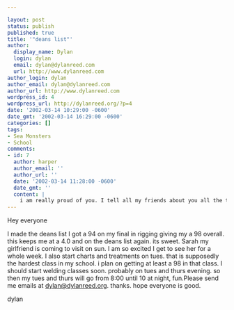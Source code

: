 ```yaml
---

layout: post
status: publish
published: true
title: '"deans list"'
author:
  display_name: Dylan
  login: dylan
  email: dylan@dylanreed.com
  url: http://www.dylanreed.com
author_login: dylan
author_email: dylan@dylanreed.com
author_url: http://www.dylanreed.com
wordpress_id: 4
wordpress_url: http://dylanreed.org/?p=4
date: '2002-03-14 10:29:00 -0600'
date_gmt: '2002-03-14 16:29:00 -0600'
categories: []
tags:
- Sea Monsters
- School
comments:
- id: 7
  author: harper
  author_email: ''
  author_url: ''
  date: '2002-03-14 11:28:00 -0600'
  date_gmt: ''
  content: |
    i am really proud of you. I tell all my friends about you all the time.
---
```


Hey everyone

I made the deans list I got a 94 on my final in rigging giving my a 98 overall. this keeps me at a 4.0 and on the deans list again. its sweet. Sarah my girlfriend is coming to visit on sun. I am so excited I get to see her for a whole week. I also start charts and treatments on tues. that is supposedly the hardest class in my school. i plan on getting at least a 98 in that class. I should start welding classes soon. probably on tues and thurs evening. so then my tues and thurs will go from 8:00 until 10 at night, fun.Please send me emails at dylan@dylanreed.org. thanks. hope everyone is good.

dylan
